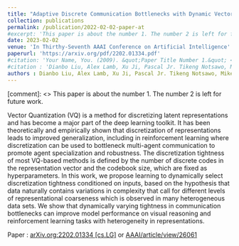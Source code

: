 ```yaml
---
title: "Adaptive Discrete Communication Bottlenecks with Dynamic Vector Quantization for Heterogeneous Representational Coarseness"
collection: publications
permalink: /publication/2022-02-02-paper-at
#excerpt: 'This paper is about the number 1. The number 2 is left for future work.'
date: 2023-02-02
venue: 'In Thirthy-Seventh AAAI Conference on Artificial Intelligence'
paperurl: 'https://arxiv.org/pdf/2202.01334.pdf'
#citation: 'Your Name, You. (2009). &quot;Paper Title Number 1.&quot; <i>Journal 1</i>. 1(1).'
#citation : 'Dianbo Liu, Alex Lamb, Xu Ji, Pascal Jr. Tikeng Notsawo, Mike Mozer, Yoshua Bengio, Kenji Kawaguchi. (2023). "Adaptive Discrete Communication Bottlenecks with Dynamic Vector Quantization for Heterogeneous Representational Coarseness." <i>AAAI 2023</i>.'
authors : Dianbo Liu, Alex Lamb, Xu Ji, Pascal Jr. Tikeng Notsawo, Mike Mozer, Yoshua Bengio, Kenji Kawaguchi
---
```


[comment]: <> This paper is about the number 1. The number 2 is left for future work. 

Vector Quantization (VQ) is a method for discretizing latent representations and has become a major part of the deep learning toolkit. It has been theoretically and empirically shown that discretization of representations leads to improved generalization, including in reinforcement learning where discretization can be used to bottleneck multi-agent communication to promote agent specialization and robustness. The discretization tightness of most VQ-based methods is defined by the number of discrete codes in the representation vector and the codebook size, which are fixed as hyperparameters. In this work, we propose learning to dynamically select discretization tightness conditioned on inputs, based on the hypothesis that data naturally contains variations in complexity that call for different levels of representational coarseness which is observed in many heterogeneous data sets. We show that dynamically varying tightness in communication bottlenecks can improve model performance on visual reasoning and reinforcement learning tasks with heterogeneity in representations. 

Paper : [arXiv.org:2202.01334 [cs.LG]](https://arxiv.org/pdf/2202.01334.pdf) or [AAAI/article/view/26061](https://ojs.aaai.org/index.php/AAAI/article/view/26061)